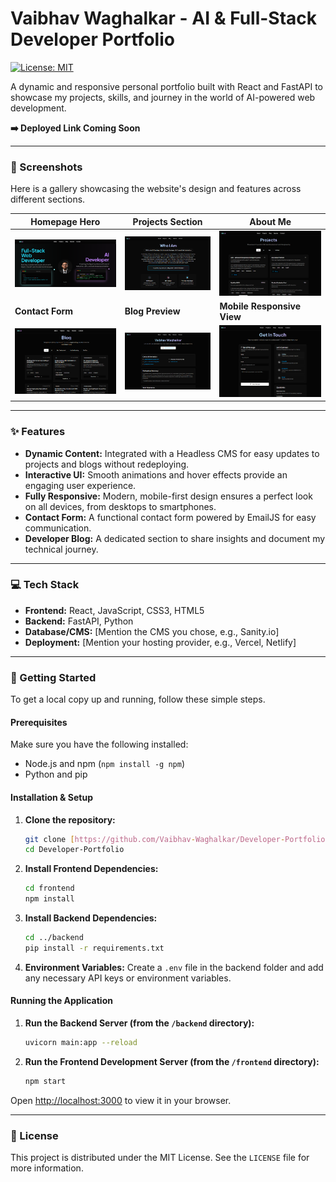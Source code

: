 # Vaibhav Waghalkar - AI & Full-Stack Developer Portfolio

[![License: MIT](https://img.shields.io/badge/License-MIT-yellow.svg)](https://opensource.org/licenses/MIT)

A dynamic and responsive personal portfolio built with React and FastAPI to showcase my projects, skills, and journey in the world of AI-powered web development.

**➡️ Deployed Link Coming Soon**

---

### 📸 Screenshots

Here is a gallery showcasing the website's design and features across different sections.

| Homepage Hero                                   | Projects Section                                  | About Me                                        |
| ----------------------------------------------- | ------------------------------------------------- | ----------------------------------------------- |
| ![Homepage Hero](screenshots/screenshot1.png)  | ![Projects Section](screenshots/screenshot2.png) | ![About Me](screenshots/screenshot3.png)       |
| **Contact Form** | **Blog Preview** | **Mobile Responsive View** |
| ![Contact Form](screenshots/screenshot4.png)   | ![Blog Preview](screenshots/screenshot5.png)     | ![Mobile View](screenshots/screenshot6.png)    |

---

### ✨ Features

-   **Dynamic Content:** Integrated with a Headless CMS for easy updates to projects and blogs without redeploying.
-   **Interactive UI:** Smooth animations and hover effects provide an engaging user experience.
-   **Fully Responsive:** Modern, mobile-first design ensures a perfect look on all devices, from desktops to smartphones.
-   **Contact Form:** A functional contact form powered by EmailJS for easy communication.
-   **Developer Blog:** A dedicated section to share insights and document my technical journey.

---

### 💻 Tech Stack

-   **Frontend:** React, JavaScript, CSS3, HTML5
-   **Backend:** FastAPI, Python
-   **Database/CMS:** [Mention the CMS you chose, e.g., Sanity.io]
-   **Deployment:** [Mention your hosting provider, e.g., Vercel, Netlify]

---

### 🚀 Getting Started

To get a local copy up and running, follow these simple steps.

#### Prerequisites

Make sure you have the following installed:
-   Node.js and npm (`npm install -g npm`)
-   Python and pip

#### Installation & Setup

1.  **Clone the repository:**
    ```sh
    git clone [https://github.com/Vaibhav-Waghalkar/Developer-Portfolio.git](https://github.com/Vaibhav-Waghalkar/Developer-Portfolio.git)
    cd Developer-Portfolio
    ```
2.  **Install Frontend Dependencies:**
    ```sh
    cd frontend
    npm install
    ```
3.  **Install Backend Dependencies:**
    ```sh
    cd ../backend
    pip install -r requirements.txt
    ```
4.  **Environment Variables:**
    Create a `.env` file in the backend folder and add any necessary API keys or environment variables.

#### Running the Application

1.  **Run the Backend Server (from the `/backend` directory):**
    ```sh
    uvicorn main:app --reload
    ```
2.  **Run the Frontend Development Server (from the `/frontend` directory):**
    ```sh
    npm start
    ```
Open [http://localhost:3000](http://localhost:3000) to view it in your browser.

---

### 📜 License

This project is distributed under the MIT License. See the `LICENSE` file for more information.

